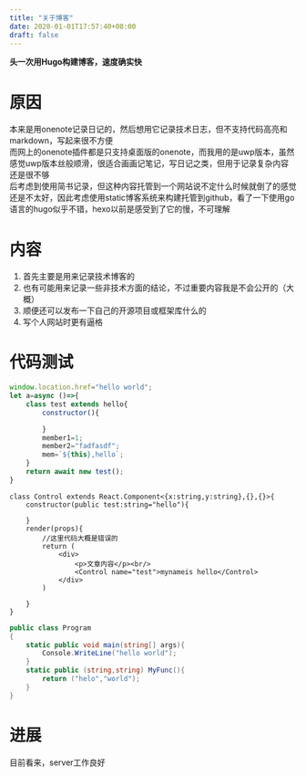 ```yaml
---
title: "关于博客"
date: 2020-01-01T17:57:40+08:00
draft: false
---
```


**头一次用Hugo构建博客，速度确实快**
# 原因
本来是用onenote记录日记的，然后想用它记录技术日志，但不支持代码高亮和markdown，写起来很不方便  
而网上的onenote插件都是只支持桌面版的onenote，而我用的是uwp版本，虽然感觉uwp版本丝般顺滑，很适合画画记笔记，写日记之类，但用于记录复杂内容还是很不够  
后考虑到使用简书记录，但这种内容托管到一个网站说不定什么时候就倒了的感觉还是不太好，因此考虑使用static博客系统来构建托管到github，看了一下使用go语言的hugo似乎不错，hexo以前是感受到了它的慢，不可理解

# 内容
1. 首先主要是用来记录技术博客的
2. 也有可能用来记录一些非技术方面的结论，不过重要内容我是不会公开的（大概）
3. 顺便还可以发布一下自己的开源项目或框架库什么的
4. 写个人网站时更有逼格

# 代码测试
```js
window.location.href="hello world";
let a=async ()=>{
    class test extends hello{
        constructor(){

        }
        member1=1;
        member2="fadfasdf";
        mem=`${this},hello`;
    }
    return await new test();
}

```

```tsx
class Control extends React.Component<{x:string,y:string},{},{}>{
    constructor(public test:string="hello"){

    }
    render(props){
        //这里代码大概是错误的
        return (
            <div>
                <p>文章内容</p><br/>
                <Control name="test">mynameis hello</Control>
            </div>
        )
            
    }
}
```
```csharp
public class Program
{
    static public void main(string[] args){
        Console.WriteLine("hello world");
    }
    static public (string,string) MyFunc(){
        return ("helo","world");
    }
}

```

# 进展
目前看来，server工作良好
